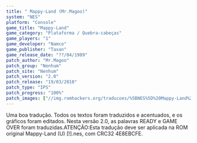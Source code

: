 ```yaml
---
title: " Mappy-Land (Mr.Magoo)"
system: "NES"
platform: "Console"
game_title: "Mappy-Land"
game_category: "Plataforma / Quebra-cabeças"
game_players: "1"
game_developer: "Namco"
game_publisher: "Taxan"
game_release_date: "??/04/1989"
patch_author: "Mr.Magoo"
patch_group: "Nenhum"
patch_site: "Nenhum"
patch_version: "2.0"
patch_release: "19/03/2010"
patch_type: "IPS"
patch_progress: "100%"
patch_images: ["//img.romhackers.org/traducoes/%5BNES%5D%20Mappy-Land%20-%20Mr.Magoo%20-%201.png","//img.romhackers.org/traducoes/%5BNES%5D%20Mappy-Land%20-%20Mr.Magoo%20-%202.png","//img.romhackers.org/traducoes/%5BNES%5D%20Mappy-Land%20-%20Mr.Magoo%20-%203.png"]
---
```

Uma boa tradução. Todos os textos foram traduzidos e acentuados, e os gráficos foram editados. Nesta versão 2.0, as palavras READY e GAME OVER foram traduzidas.ATENÇÃO:Esta tradução deve ser aplicada na ROM original Mappy-Land (U) [!].nes, com CRC32 4E8EBCFE.